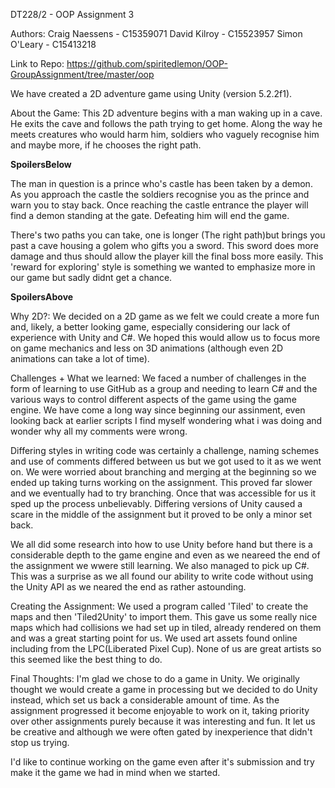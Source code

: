 DT228/2 - OOP Assignment 3

Authors:
Craig Naessens - C15359071
David Kilroy - C15523957
Simon O'Leary - C15413218

Link to Repo: https://github.com/spiritedlemon/OOP-GroupAssignment/tree/master/oop

We have created a 2D adventure game using Unity (version 5.2.2f1).



About the Game:
This 2D adventure begins with a man waking up in a cave. He exits the cave and follows the path trying 
to get home. Along the way he meets creatures who would harm him, soldiers who vaguely recognise him and
maybe more, if he chooses the right path.


**SpoilersBelow**

The man in question is a prince who's castle has been taken by a demon. As you approach the castle
the soldiers recognise you as the prince and warn you to stay back. 
Once reaching the castle entrance the player will find a demon standing at the gate.
Defeating him will end the game.

There's two paths you can take, one is longer (The right path)but brings you past a cave housing a golem who
gifts you a sword. This sword does more damage and thus should allow the player kill the final boss more easily.
This 'reward for exploring' style is something we wanted to emphasize more in our game but sadly didnt get a 
chance.

**SpoilersAbove**


Why 2D?:
We decided on a 2D game as we felt we could create a more fun and, likely, a better looking game, 
especially considering our lack of experience with Unity and C#. We hoped this would allow us
to focus more on game mechanics and less on 3D animations (although even 2D animations can 
take a lot of time).



Challenges + What we learned:
We faced a number of challenges in the form of learning to use GitHub as a group and needing 
to learn C# and the various ways to control different aspects of the game using the game engine. 
We have come a long way since beginning our assinment, even looking back at earlier scripts I
find myself wondering what i was doing and wonder why all my comments were wrong.

Differing styles in writing code was certainly a challenge, naming schemes and use of 
comments differed between us but we got used to it as we went on.
We were worried about branching and merging at the beginning so we ended up taking turns working 
on the assignment. This proved far slower and we eventually had to try branching. Once that was 
accessible for us it sped up the process unbelievably.
Differing versions of Unity caused a scare in the middle of the assignment but it
proved to be only a minor set back.


We all did some research into how to use Unity before hand but there is a considerable
depth to the game engine and even as we neareed the end of the assignment we wwere still
learning. 
We also managed to pick up C#. This was a surprise as we all found our ability to write code
without using the Unity API as we neared the end as rather astounding. 



Creating the Assignment:
We used a program called 'Tiled' to create the maps and then 'Tiled2Unity' to import them.
This gave us some really nice maps which had collisions we had set up in tiled, already rendered 
on them and was a great starting point for us. We used art assets found online including from the 
LPC(Liberated Pixel Cup). None of us are great artists so this seemed like the best thing to do.



Final Thoughts:
I'm glad we chose to do a game in Unity. We originally thought we would create a game in 
processing but we decided to do Unity instead, which set us back a considerable amount of time.
As the assignment progressed it become enjoyable to work on it, taking priority over other 
assignments purely because it was interesting and fun. It let us be creative and although
we were often gated by inexperience that didn't stop us trying.

I'd like to continue working on the game even after it's submission and try make it the game
we had in mind when we started.

